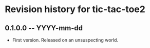 # Revision history for tic-tac-toe2

## 0.1.0.0 -- YYYY-mm-dd

* First version. Released on an unsuspecting world.

